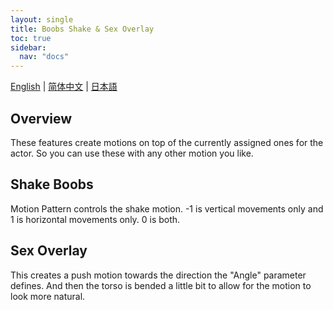 ```yaml
---
layout: single
title: Boobs Shake & Sex Overlay
toc: true
sidebar:
  nav: "docs"
---
```

[English](/dancexr/features/boob_shake_sex_overlay) | [简体中文](/zh/dancexr/features/boob_shake_sex_overlay) | [日本語](/jp/dancexr/features/boob_shake_sex_overlay)


## Overview
These features create motions on top of the currently assigned ones for the actor. So you can use these with any other motion you like.

## Shake Boobs
Motion Pattern controls the shake motion. -1 is vertical movements only and 1 is horizontal movements only. 0 is both.

## Sex Overlay
This creates a push motion towards the direction the "Angle" parameter defines. And then the torso is bended a little bit to allow for the motion to look more natural. 
